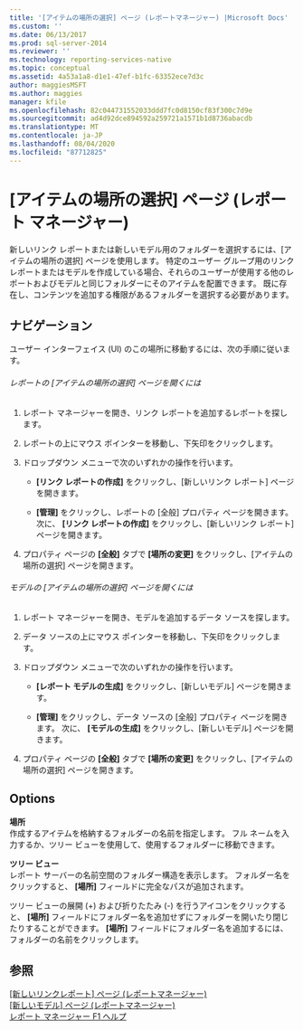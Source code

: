 ```yaml
---
title: '[アイテムの場所の選択] ページ (レポートマネージャー) |Microsoft Docs'
ms.custom: ''
ms.date: 06/13/2017
ms.prod: sql-server-2014
ms.reviewer: ''
ms.technology: reporting-services-native
ms.topic: conceptual
ms.assetid: 4a53a1a8-d1e1-47ef-b1fc-63352ece7d3c
author: maggiesMSFT
ms.author: maggies
manager: kfile
ms.openlocfilehash: 82c044731552033ddd7fc0d8150cf83f300c7d9e
ms.sourcegitcommit: ad4d92dce894592a259721a1571b1d8736abacdb
ms.translationtype: MT
ms.contentlocale: ja-JP
ms.lasthandoff: 08/04/2020
ms.locfileid: "87712825"
---
```

# <a name="choose-item-location-page-report-manager"></a>[アイテムの場所の選択] ページ (レポート マネージャー)
  新しいリンク レポートまたは新しいモデル用のフォルダーを選択するには、[アイテムの場所の選択] ページを使用します。 特定のユーザー グループ用のリンク レポートまたはモデルを作成している場合、それらのユーザーが使用する他のレポートおよびモデルと同じフォルダーにそのアイテムを配置できます。 既に存在し、コンテンツを追加する権限があるフォルダーを選択する必要があります。  
  
## <a name="navigation"></a>ナビゲーション  
 ユーザー インターフェイス (UI) のこの場所に移動するには、次の手順に従います。  
  
###### <a name="to-open-the-choose-item-location-page-for-a-report"></a>レポートの [アイテムの場所の選択] ページを開くには  
  
1.  レポート マネージャーを開き、リンク レポートを追加するレポートを探します。  
  
2.  レポートの上にマウス ポインターを移動し、下矢印をクリックします。  
  
3.  ドロップダウン メニューで次のいずれかの操作を行います。  
  
    -   **[リンク レポートの作成]** をクリックし、[新しいリンク レポート] ページを開きます。  
  
    -   **[管理]** をクリックし、レポートの [全般] プロパティ ページを開きます。 次に、 **[リンク レポートの作成]** をクリックし、[新しいリンク レポート] ページを開きます。  
  
4.  プロパティ ページの **[全般]** タブで **[場所の変更]** をクリックし、[アイテムの場所の選択] ページを開きます。  
  
###### <a name="to-open-the-choose-item-location-page-for-a-model"></a>モデルの [アイテムの場所の選択] ページを開くには  
  
1.  レポート マネージャーを開き、モデルを追加するデータ ソースを探します。  
  
2.  データ ソースの上にマウス ポインターを移動し、下矢印をクリックします。  
  
3.  ドロップダウン メニューで次のいずれかの操作を行います。  
  
    -   **[レポート モデルの生成]** をクリックし、[新しいモデル] ページを開きます。  
  
    -   **[管理]** をクリックし、データ ソースの [全般] プロパティ ページを開きます。 次に、 **[モデルの生成]** をクリックし、[新しいモデル] ページを開きます。  
  
4.  プロパティ ページの **[全般]** タブで **[場所の変更]** をクリックし、[アイテムの場所の選択] ページを開きます。  
  
## <a name="options"></a>Options  
 **場所**  
 作成するアイテムを格納するフォルダーの名前を指定します。 フル ネームを入力するか、ツリー ビューを使用して、使用するフォルダーに移動できます。  
  
 **ツリー ビュー**  
 レポート サーバーの名前空間のフォルダー構造を表示します。 フォルダー名をクリックすると、 **[場所]** フィールドに完全なパスが追加されます。  
  
 ツリー ビューの展開 (+) および折りたたみ (-) を行うアイコンをクリックすると、 **[場所]** フィールドにフォルダー名を追加せずにフォルダーを開いたり閉じたりすることができます。 **[場所]** フィールドにフォルダー名を追加するには、フォルダーの名前をクリックします。  
  
## <a name="see-also"></a>参照  
 [[新しいリンクレポート] ページ &#40;レポートマネージャー&#41;](../../2014/reporting-services/new-linked-report-page-report-manager.md)   
 [[新しいモデル] ページ &#40;レポートマネージャー&#41;](../../2014/reporting-services/new-model-page-report-manager.md)   
 [レポート マネージャー F1 ヘルプ](../../2014/reporting-services/report-manager-f1-help.md)  
  
  
